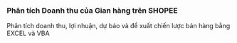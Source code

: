 ### Phân tích Doanh thu của Gian hàng trên SHOPEE


Phân tích doanh thu, lợi nhuận, dự báo và đề xuất chiến lược bán hàng bằng EXCEL và VBA
